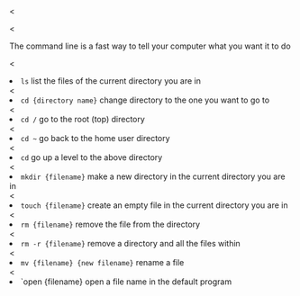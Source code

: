 <<!DOCTYPE html>
<html>
<head>
  <title>Describing the Command Line</title>
</head>
<body>
<<p>The command line is a fast way to tell your computer what you want it to do</p>

<<li>`ls` list the files of the current directory you are in</li>
<<li>`cd {directory name}` change directory to the one you want to go to</li>
<<li>`cd /` go to the root (top) directory</li>
<<li>`cd ~` go back to the home user directory </li>
<<li>`cd` go up a level to the above directory</li>
<<li>`mkdir {filename}` make a new directory in the current directory you are in</li>
<<li>`touch {filename}` create an empty file in the current directory you are in</li>
<<li>`rm {filename}` remove the file from the directory</li>
<<li>`rm -r {filename}` remove a directory and all the files within</li>
<<li>`mv {filename} {new filename}` rename a file </li>
<<li>`open {filename} open a file name in the default program</li>


</body>
</html>